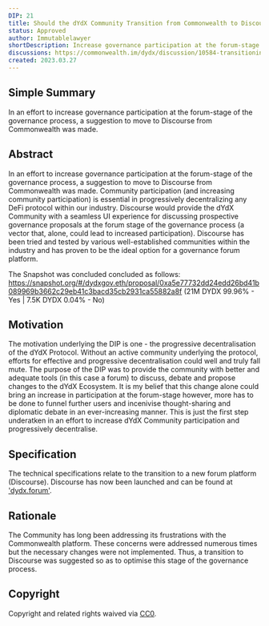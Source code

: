 ```yaml
---
DIP: 21
title: Should the dYdX Community Transition from Commonwealth to Discourse?
status: Approved
author: Immutablelawyer
shortDescription: Increase governance participation at the forum-stage by transitioning to a more adequate forum platform. 
discussions: https://commonwealth.im/dydx/discussion/10584-transitioning-to-discourse
created: 2023.03.27
---
```


## Simple Summary

In an effort to increase governance participation at the forum-stage of the governance process, a suggestion to move to Discourse from Commonwealth was made.

## Abstract

In an effort to increase governance participation at the forum-stage of the governance process, a suggestion to move to Discourse from Commonwealth was made.
Community participation (and increasing community participation) is essential in progressively decentralizing any DeFi protocol within our industry. 
Discourse would provide the dYdX Community with a seamless UI experience for discussing prospective governance proposals at the forum stage of the governance process (a vector that, alone, could lead to increased participation).
Discourse has been tried and tested by various well-established communities within the industry and has proven to be the ideal option for a governance forum platform.

The Snapshot was concluded concluded as follows: https://snapshot.org/#/dydxgov.eth/proposal/0xa5e77732dd24edd26bd41b089969b3662c29eb41c3bacd35cb2931ca55882a8f
(21M DYDX 99.96% - Yes | 7.5K DYDX 0.04% - No)

## Motivation

The motivation underlying the DIP is one - the progressive decentralisation of the dYdX Protocol. Without an active community underlying the protocol, efforts for effective and progressive decentralisation could well and truly fall mute. The purpose of the DIP was to provide the community with better and adequate tools (in this case a forum) to discuss, debate and propose changes to the dYdX Ecosystem. It is my belief that this change alone could bring an increase in participation at the forum-stage however, more has to be done to funnel further users and incenivise thought-sharing and diplomatic debate in an ever-increasing manner. This is just the first step underatken in an effort to increase dYdX Community participation and progressively decentralise. 
## Specification

The technical specifications relate to the transition to a new forum platform (Discourse). Discourse has now been launched and can be found at ['dydx.forum'](https://dydx.forum/).

## Rationale

The Community has long been addressing its frustrations with the Commonwealth platform. These concerns were addressed numerous times but the necessary changes were not implemented. Thus, a transition to Discourse was suggested so as to optimise this stage of the governance process.

## Copyright

Copyright and related rights waived via [CC0](https://creativecommons.org/publicdomain/zero/1.0/).
